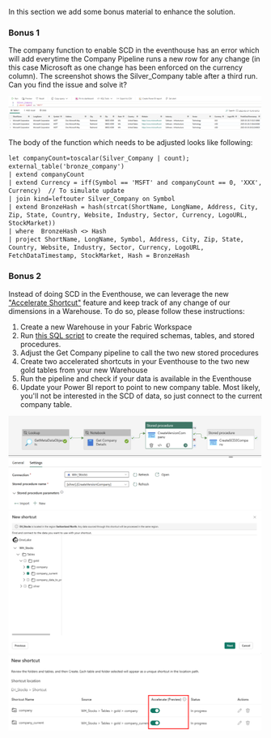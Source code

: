 In this section we add some bonus material to enhance the solution.

### Bonus 1

The company function to enable SCD in the eventhouse has an error which will add everytime the Company Pipeline runs a new row for any change (in this case Microsoft as one change has been enforced on the currency column). The screenshot shows the Silver_Company table after a third run. Can you find the issue and solve it?

<img src="../PNG/Bonus%201%20Silver%20Company%20Table%20multiplication.png" width="500">

The body of the function which needs to be adjusted looks like following:

```
let companyCount=toscalar(Silver_Company | count);
external_table('bronze_company')
| extend companyCount
| extend Currency = iff(Symbol == 'MSFT' and companyCount == 0, 'XXX', Currency)  // To simulate update
| join kind=leftouter Silver_Company on Symbol
| extend BronzeHash = hash(strcat(ShortName, LongName, Address, City, Zip, State, Country, Website, Industry, Sector, Currency, LogoURL, StockMarket))
| where  BronzeHash <> Hash
| project ShortName, LongName, Symbol, Address, City, Zip, State, Country, Website, Industry, Sector, Currency, LogoURL, FetchDataTimestamp, StockMarket, Hash = BronzeHash
```

### Bonus 2

Instead of doing SCD in the Eventhouse, we can leverage the new ["Accelerate Shortcut"](https://learn.microsoft.com/en-us/fabric/real-time-intelligence/query-acceleration) feature and keep track of any change of our dimensions in a Warehouse. To do so, please follow these instructions:

1. Create a new Warehouse in your Fabric Workspace
2. Run [this SQL script](../SQL%20Script/Bonus%202%20Create%20SCD%20in%20Warehouse.sql) to create the required schemas, tables, and stored procedures.
3. Adjust the Get Company pipeline to call the two new stored procedures
4. Create two accelerated shortcuts in your Eventhouse to the two new gold tables from your new Warehouse
5. Run the pipeline and check if your data is available in the Eventhouse
6. Update your Power BI report to point to new company table. Most likely, you'll not be interested in the SCD of data, so just connect to the current company table.

<img src="../PNG/Bonus%204%20Update%20Pipeline.png" width="500">
<img src="../PNG/Bonus%202%20Create%20Shortcut%20on%20WH%20tables.png" width="500">
<img src="../PNG/Bonus%203%20Enable%20Accelerated%20Shortcuts.png" width="500">
